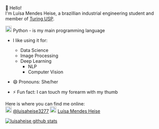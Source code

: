 
:wave: Hello! <br>
I'm Luísa Mendes Heise, a brazillian industrial engineering student and member of [Turing USP](https://github.com/turing-usp). <br>

<img height="20" width="20" src="https://simpleicons.org/icons/python.svg" /> Python - is my main programming language
 - I like using it for:

	 - Data Science 
	 - Image Processing
	 - Deep Learning
		 - NLP
		 - Computer Vision

- 😄 Pronouns: She/her
- ⚡ Fun fact: I can touch my forearm with my thumb 

Here is where you can find me online: <br>
<img height="20" width="20" src="https://simpleicons.org/icons/medium.svg" /> [@luisaheise3277](https://medium.com/@luisaheise3277) 
<img height="20" width="20" src="https://simpleicons.org/icons/linkedin.svg" /> [Luísa Mendes Heise](https://www.linkedin.com/in/lu%C3%ADsa-mendes-heise-9b5a15160/)

  
[![luisaheise github stats](https://github-readme-stats.vercel.app/api?username=luisaheise)](https://github.com/anuraghazra/github-readme-stats)
